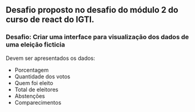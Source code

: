 ## Desafio proposto no desafio do módulo 2 do curso de react do IGTI.
### Desafio: Criar uma interface para visualização dos dados de uma eleição ficticia

Devem ser apresentados os dados:
 * Porcentagem
 * Quantidade dos votos
 * Quem foi eleito
 * Total de eleitores
 * Abstenções
 * Comparecimentos
